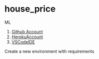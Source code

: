 # house_price
ML

 
1. [Github Account](https://github.com)
2. [HerokuAccount](https://heroku.com)
3. [VSCodeIDE](https://code.visualstudio.com/)


Create a new environment with requirements